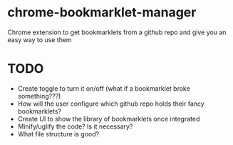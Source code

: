 # chrome-bookmarklet-manager
Chrome extension to get bookmarklets from a github repo and give you an easy way to use them

# TODO
* Create toggle to turn it on/off (what if a bookmarklet broke something???)
* How will the user configure which github repo holds their fancy bookmarklets?
* Create UI to show the library of bookmarklets once integrated
* Minify/uglify the code? Is it necessary?
* What file structure is good?
